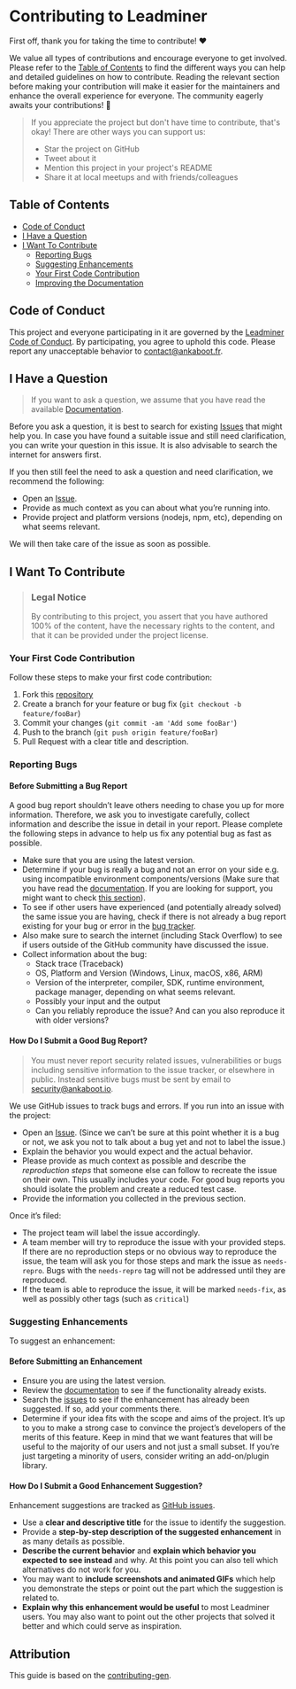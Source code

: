 # Contributing to Leadminer

First off, thank you for taking the time to contribute! ❤️

We value all types of contributions and encourage everyone to get involved. Please refer to the [Table of Contents](#table-of-contents) to find the different ways you can help and detailed guidelines on how to contribute. Reading the relevant section before making your contribution will make it easier for the maintainers and enhance the overall experience for everyone. The community eagerly awaits your contributions! 🎉

> If you appreciate the project but don't have time to contribute, that's okay! There are other ways you can support us:
>
> - Star the project on GitHub
> - Tweet about it
> - Mention this project in your project's README
> - Share it at local meetups and with friends/colleagues

## Table of Contents

- [Code of Conduct](#code-of-conduct)
- [I Have a Question](#i-have-a-question)
- [I Want To Contribute](#i-want-to-contribute)
  - [Reporting Bugs](#reporting-bugs)
  - [Suggesting Enhancements](#suggesting-enhancements)
  - [Your First Code Contribution](#your-first-code-contribution)
  - [Improving the Documentation](#improving-the-documentation)

## Code of Conduct

This project and everyone participating in it are governed by the [Leadminer Code of Conduct](https://github.com/ankaboot-source/leadminer/blob/main/CODE_OF_CONDUCT.md). By participating, you agree to uphold this code. Please report any unacceptable behavior to <contact@ankaboot.fr>.

## I Have a Question

> If you want to ask a question, we assume that you have read the available [Documentation](https://github.com/ankaboot-source/leadminer/blob/main/README.md).

Before you ask a question, it is best to search for existing [Issues](https://github.com/ankaboot-source/leadminer/issues) that might help you. In case you have found a suitable issue and still need clarification, you can write your question in this issue. It is also advisable to search the internet for answers first.

If you then still feel the need to ask a question and need clarification, we recommend the following:

- Open an [Issue](https://github.com/ankaboot-source/leadminer/issues/new).
- Provide as much context as you can about what you’re running into.
- Provide project and platform versions (nodejs, npm, etc), depending on what seems relevant.

We will then take care of the issue as soon as possible.

## I Want To Contribute

> ### Legal Notice
>
> By contributing to this project, you assert that you have authored 100% of the content, have the necessary rights to the content, and that it can be provided under the project license.

### Your First Code Contribution

Follow these steps to make your first code contribution:

1. Fork this [repository](https://github.com/ankaboot-source/leadminer)
2. Create a branch for your feature or bug fix (`git checkout -b feature/fooBar`)
3. Commit your changes (`git commit -am 'Add some fooBar'`)
4. Push to the branch (`git push origin feature/fooBar`)
5. Pull Request with a clear title and description.

### Reporting Bugs

#### Before Submitting a Bug Report

A good bug report shouldn’t leave others needing to chase you up for more information. Therefore, we ask you to investigate carefully, collect information and describe the issue in detail in your report. Please complete the following steps in advance to help us fix any potential bug as fast as possible.

- Make sure that you are using the latest version.
- Determine if your bug is really a bug and not an error on your side e.g. using incompatible environment components/versions (Make sure that you have read the [documentation](https://github.com/ankaboot-source/leadminer/blob/main/README.md). If you are looking for support, you might want to check [this section](#i-have-a-question)).
- To see if other users have experienced (and potentially already solved) the same issue you are having, check if there is not already a bug report existing for your bug or error in the [bug tracker](https://github.com/ankaboot-source/leadminer/issues?q=label%3Abug).
- Also make sure to search the internet (including Stack Overflow) to see if users outside of the GitHub community have discussed the issue.
- Collect information about the bug:
  - Stack trace (Traceback)
  - OS, Platform and Version (Windows, Linux, macOS, x86, ARM)
  - Version of the interpreter, compiler, SDK, runtime environment, package manager, depending on what seems relevant.
  - Possibly your input and the output
  - Can you reliably reproduce the issue? And can you also reproduce it with older versions?

#### How Do I Submit a Good Bug Report?

> You must never report security related issues, vulnerabilities or bugs including sensitive information to the issue tracker, or elsewhere in public. Instead sensitive bugs must be sent by email to [security@ankaboot.io](mailto:security@ankaboot.io).

We use GitHub issues to track bugs and errors. If you run into an issue with the project:

- Open an [Issue](https://github.com/ankaboot-source/leadminer/issues/new). (Since we can’t be sure at this point whether it is a bug or not, we ask you not to talk about a bug yet and not to label the issue.)
- Explain the behavior you would expect and the actual behavior.
- Please provide as much context as possible and describe the _reproduction steps_ that someone else can follow to recreate the issue on their own. This usually includes your code. For good bug reports you should isolate the problem and create a reduced test case.
- Provide the information you collected in the previous section.

Once it’s filed:

- The project team will label the issue accordingly.
- A team member will try to reproduce the issue with your provided steps. If there are no reproduction steps or no obvious way to reproduce the issue, the team will ask you for those steps and mark the issue as `needs-repro`. Bugs with the `needs-repro` tag will not be addressed until they are reproduced.
- If the team is able to reproduce the issue, it will be marked `needs-fix`, as well as possibly other tags (such as `critical`)

### Suggesting Enhancements

To suggest an enhancement:

#### Before Submitting an Enhancement

- Ensure you are using the latest version.
- Review the [documentation](https://github.com/ankaboot-source/leadminer/blob/main/README.md) to see if the functionality already exists.
- Search the [issues](https://github.com/ankaboot-source/leadminer/issues) to see if the enhancement has already been suggested. If so, add your comments there.
- Determine if your idea fits with the scope and aims of the project. It’s up to you to make a strong case to convince the project’s developers of the merits of this feature. Keep in mind that we want features that will be useful to the majority of our users and not just a small subset. If you’re just targeting a minority of users, consider writing an add-on/plugin library.

#### How Do I Submit a Good Enhancement Suggestion?

Enhancement suggestions are tracked as [GitHub issues](https://github.com/ankaboot-source/leadminer/issues).

- Use a **clear and descriptive title** for the issue to identify the suggestion.
- Provide a **step-by-step description of the suggested enhancement** in as many details as possible.
- **Describe the current behavior** and **explain which behavior you expected to see instead** and why. At this point you can also tell which alternatives do not work for you.
- You may want to **include screenshots and animated GIFs** which help you demonstrate the steps or point out the part which the suggestion is related to.
- **Explain why this enhancement would be useful** to most Leadminer users. You may also want to point out the other projects that solved it better and which could serve as inspiration.

## Attribution

This guide is based on the [contributing-gen](https://github.com/bttger/contributing-gen).
